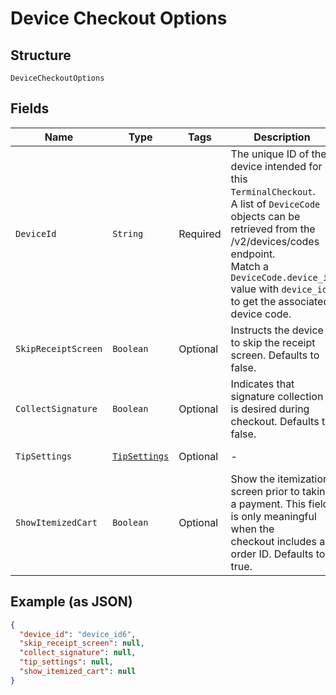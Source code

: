 
# Device Checkout Options

## Structure

`DeviceCheckoutOptions`

## Fields

| Name | Type | Tags | Description | Getter |
|  --- | --- | --- | --- | --- |
| `DeviceId` | `String` | Required | The unique ID of the device intended for this `TerminalCheckout`.<br>A list of `DeviceCode` objects can be retrieved from the /v2/devices/codes endpoint.<br>Match a `DeviceCode.device_id` value with `device_id` to get the associated device code. | String getDeviceId() |
| `SkipReceiptScreen` | `Boolean` | Optional | Instructs the device to skip the receipt screen. Defaults to false. | Boolean getSkipReceiptScreen() |
| `CollectSignature` | `Boolean` | Optional | Indicates that signature collection is desired during checkout. Defaults to false. | Boolean getCollectSignature() |
| `TipSettings` | [`TipSettings`](../../doc/models/tip-settings.md) | Optional | - | TipSettings getTipSettings() |
| `ShowItemizedCart` | `Boolean` | Optional | Show the itemization screen prior to taking a payment. This field is only meaningful when the<br>checkout includes an order ID. Defaults to true. | Boolean getShowItemizedCart() |

## Example (as JSON)

```json
{
  "device_id": "device_id6",
  "skip_receipt_screen": null,
  "collect_signature": null,
  "tip_settings": null,
  "show_itemized_cart": null
}
```


